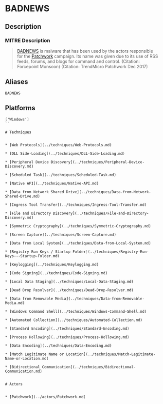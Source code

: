 
# BADNEWS

## Description

### MITRE Description

> [BADNEWS](https://attack.mitre.org/software/S0128) is malware that has been used by the actors responsible for the [Patchwork](https://attack.mitre.org/groups/G0040) campaign. Its name was given due to its use of RSS feeds, forums, and blogs for command and control. (Citation: Forcepoint Monsoon) (Citation: TrendMicro Patchwork Dec 2017)

## Aliases

```
BADNEWS
```

## Platforms

```
['Windows']
``

# Techniques


* [Web Protocols](../techniques/Web-Protocols.md)

* [DLL Side-Loading](../techniques/DLL-Side-Loading.md)
    
* [Peripheral Device Discovery](../techniques/Peripheral-Device-Discovery.md)
    
* [Scheduled Task](../techniques/Scheduled-Task.md)
    
* [Native API](../techniques/Native-API.md)
    
* [Data from Network Shared Drive](../techniques/Data-from-Network-Shared-Drive.md)
    
* [Ingress Tool Transfer](../techniques/Ingress-Tool-Transfer.md)
    
* [File and Directory Discovery](../techniques/File-and-Directory-Discovery.md)
    
* [Symmetric Cryptography](../techniques/Symmetric-Cryptography.md)
    
* [Screen Capture](../techniques/Screen-Capture.md)
    
* [Data from Local System](../techniques/Data-from-Local-System.md)
    
* [Registry Run Keys / Startup Folder](../techniques/Registry-Run-Keys---Startup-Folder.md)
    
* [Keylogging](../techniques/Keylogging.md)
    
* [Code Signing](../techniques/Code-Signing.md)
    
* [Local Data Staging](../techniques/Local-Data-Staging.md)
    
* [Dead Drop Resolver](../techniques/Dead-Drop-Resolver.md)
    
* [Data from Removable Media](../techniques/Data-from-Removable-Media.md)
    
* [Windows Command Shell](../techniques/Windows-Command-Shell.md)
    
* [Automated Collection](../techniques/Automated-Collection.md)
    
* [Standard Encoding](../techniques/Standard-Encoding.md)
    
* [Process Hollowing](../techniques/Process-Hollowing.md)
    
* [Data Encoding](../techniques/Data-Encoding.md)
    
* [Match Legitimate Name or Location](../techniques/Match-Legitimate-Name-or-Location.md)
    
* [Bidirectional Communication](../techniques/Bidirectional-Communication.md)
    

# Actors


* [Patchwork](../actors/Patchwork.md)

